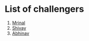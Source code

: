 # List of challengers
1. [Mrinal](https://github.com/mrinal1224)
2. [Shivay](https://github.com/shivaylamba)
3. [Abhinav](https://github.com/kittusinghkumar)